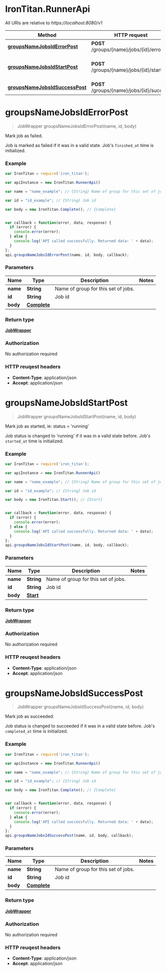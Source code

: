 # IronTitan.RunnerApi

All URIs are relative to *https://localhost:8080/v1*

Method | HTTP request | Description
------------- | ------------- | -------------
[**groupsNameJobsIdErrorPost**](RunnerApi.md#groupsNameJobsIdErrorPost) | **POST** /groups/{name}/jobs/{id}/error | Mark job as failed.
[**groupsNameJobsIdStartPost**](RunnerApi.md#groupsNameJobsIdStartPost) | **POST** /groups/{name}/jobs/{id}/start | Mark job as started, ie: status = &#39;running&#39;
[**groupsNameJobsIdSuccessPost**](RunnerApi.md#groupsNameJobsIdSuccessPost) | **POST** /groups/{name}/jobs/{id}/success | Mark job as succeeded.


<a name="groupsNameJobsIdErrorPost"></a>
# **groupsNameJobsIdErrorPost**
> JobWrapper groupsNameJobsIdErrorPost(name, id, body)

Mark job as failed.

Job is marked as failed if it was in a valid state. Job&#39;s `finished_at` time is initialized.

### Example
```javascript
var IronTitan = require('iron_titan');

var apiInstance = new IronTitan.RunnerApi()

var name = "name_example"; // {String} Name of group for this set of jobs.

var id = "id_example"; // {String} Job id

var body = new IronTitan.Complete(); // {Complete} 


var callback = function(error, data, response) {
  if (error) {
    console.error(error);
  } else {
    console.log('API called successfully. Returned data: ' + data);
  }
};
api.groupsNameJobsIdErrorPost(name, id, body, callback);
```

### Parameters

Name | Type | Description  | Notes
------------- | ------------- | ------------- | -------------
 **name** | **String**| Name of group for this set of jobs. | 
 **id** | **String**| Job id | 
 **body** | [**Complete**](Complete.md)|  | 

### Return type

[**JobWrapper**](JobWrapper.md)

### Authorization

No authorization required

### HTTP reuqest headers

 - **Content-Type**: application/json
 - **Accept**: application/json

<a name="groupsNameJobsIdStartPost"></a>
# **groupsNameJobsIdStartPost**
> JobWrapper groupsNameJobsIdStartPost(name, id, body)

Mark job as started, ie: status = &#39;running&#39;

Job status is changed to &#39;running&#39; if it was in a valid state before. Job&#39;s `started_at` time is initialized.

### Example
```javascript
var IronTitan = require('iron_titan');

var apiInstance = new IronTitan.RunnerApi()

var name = "name_example"; // {String} Name of group for this set of jobs.

var id = "id_example"; // {String} Job id

var body = new IronTitan.Start(); // {Start} 


var callback = function(error, data, response) {
  if (error) {
    console.error(error);
  } else {
    console.log('API called successfully. Returned data: ' + data);
  }
};
api.groupsNameJobsIdStartPost(name, id, body, callback);
```

### Parameters

Name | Type | Description  | Notes
------------- | ------------- | ------------- | -------------
 **name** | **String**| Name of group for this set of jobs. | 
 **id** | **String**| Job id | 
 **body** | [**Start**](Start.md)|  | 

### Return type

[**JobWrapper**](JobWrapper.md)

### Authorization

No authorization required

### HTTP reuqest headers

 - **Content-Type**: application/json
 - **Accept**: application/json

<a name="groupsNameJobsIdSuccessPost"></a>
# **groupsNameJobsIdSuccessPost**
> JobWrapper groupsNameJobsIdSuccessPost(name, id, body)

Mark job as succeeded.

Job status is changed to succeeded if it was in a valid state before. Job&#39;s `completed_at` time is initialized.

### Example
```javascript
var IronTitan = require('iron_titan');

var apiInstance = new IronTitan.RunnerApi()

var name = "name_example"; // {String} Name of group for this set of jobs.

var id = "id_example"; // {String} Job id

var body = new IronTitan.Complete(); // {Complete} 


var callback = function(error, data, response) {
  if (error) {
    console.error(error);
  } else {
    console.log('API called successfully. Returned data: ' + data);
  }
};
api.groupsNameJobsIdSuccessPost(name, id, body, callback);
```

### Parameters

Name | Type | Description  | Notes
------------- | ------------- | ------------- | -------------
 **name** | **String**| Name of group for this set of jobs. | 
 **id** | **String**| Job id | 
 **body** | [**Complete**](Complete.md)|  | 

### Return type

[**JobWrapper**](JobWrapper.md)

### Authorization

No authorization required

### HTTP reuqest headers

 - **Content-Type**: application/json
 - **Accept**: application/json

